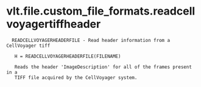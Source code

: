 # vlt.file.custom_file_formats.readcellvoyagertiffheader

```
  READCELLVOYAGERHEADERFILE - Read header information from a CellVoyager tiff
 
   H = READCELLVOYAGERHEADERFILE(FILENAME)
 
   Reads the header 'ImageDescription' for all of the frames present in a
   TIFF file acquired by the CellVoyager system.

```
